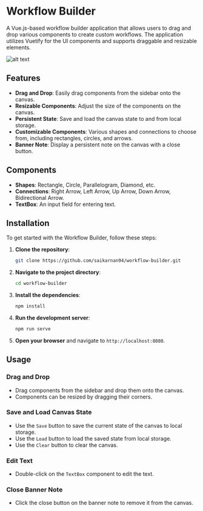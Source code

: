 # Workflow Builder

A Vue.js-based workflow builder application that allows users to drag and drop various components to create custom workflows. The application utilizes Vuetify for the UI components and supports draggable and resizable elements.

![alt text](image.png)

## Features

- **Drag and Drop**: Easily drag components from the sidebar onto the canvas.
- **Resizable Components**: Adjust the size of the components on the canvas.
- **Persistent State**: Save and load the canvas state to and from local storage.
- **Customizable Components**: Various shapes and connections to choose from, including rectangles, circles, and arrows.
- **Banner Note**: Display a persistent note on the canvas with a close button.

## Components

- **Shapes**: Rectangle, Circle, Parallelogram, Diamond, etc.
- **Connections**: Right Arrow, Left Arrow, Up Arrow, Down Arrow, Bidirectional Arrow.
- **TextBox**: An input field for entering text.

## Installation

To get started with the Workflow Builder, follow these steps:

1. **Clone the repository**:
    ```bash
    git clone https://github.com/saikarnan94/workflow-builder.git
    ```

2. **Navigate to the project directory**:
    ```bash
    cd workflow-builder
    ```

3. **Install the dependencies**:
    ```bash
    npm install
    ```

4. **Run the development server**:
    ```bash
    npm run serve
    ```

5. **Open your browser** and navigate to `http://localhost:8080`.

## Usage

### Drag and Drop

- Drag components from the sidebar and drop them onto the canvas.
- Components can be resized by dragging their corners.

### Save and Load Canvas State

- Use the `Save` button to save the current state of the canvas to local storage.
- Use the `Load` button to load the saved state from local storage.
- Use the `Clear` button to clear the canvas.

### Edit Text

- Double-click on the `TextBox` component to edit the text.

### Close Banner Note

- Click the close button on the banner note to remove it from the canvas.